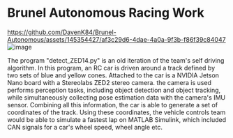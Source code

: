 # Brunel Autonomous Racing Work

https://github.com/DavenK84/Brunel-Autonomous/assets/145354427/af3c29d6-4dae-4a0a-9f3b-f86f39c84047
![image](https://github.com/DavenK84/Brunel-Autonomous/assets/145354427/cc02a7a0-ec4b-458c-88d5-2b91c07604c0)

The program "detect_ZED14.py" is an old iteration of the team's self driving algorithm. In this program, an RC car is driven around a track defined by two sets of blue and yellow cones. Attached to the car is a NVIDIA Jetson Nano board with a Stereolabs ZED2 stereo camera. the camera is used performs perception tasks, including object detection and object tracking, while simultaneously collecting pose estimation data with the camera's IMU sensor. Combining all this information, the car is able to generate a set of coordinates of the track. Using these coordinates, the vehicle controls team would be able to simulate a fastest lap on MATLAB Simulink, which included CAN signals for a car's wheel speed, wheel angle etc.




